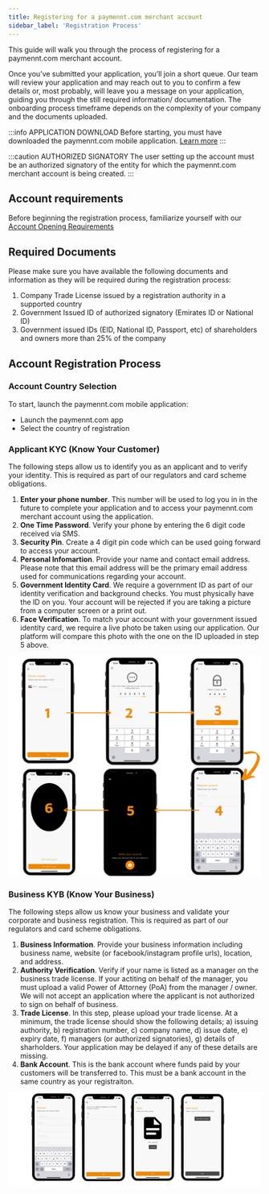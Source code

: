 ```yaml
---
title: Registering for a paymennt.com merchant account
sidebar_label: 'Registration Process'
---
```


This guide will walk you through the process of registering for a paymennt.com merchant account.

Once you’ve submitted your application, you’ll join a short queue. Our team will review your application and may reach out to you to confirm a few details or, most probably, will leave you a message on your application, guiding you through the still required information/ documentation. The onboarding process timeframe depends on the complexity of your company and the documents uploaded.

:::info APPLICATION DOWNLOAD
Before starting, you must have downloaded the paymennt.com mobile application. [Learn more](/guides/registration/install)
:::

:::caution AUTHORIZED SIGNATORY
The user setting up the account must be an authorized signatory of the entity for which the paymennt.com merchant account is being created.
:::

## Account requirements
Before beginning the registration process, familiarize yourself with our [Account Opening Requirements](/guides/registration/requirements)

## Required Documents
Please make sure you have available the following documents and information as they will be required during the registration process:

1. Company Trade License issued by a registration authority in a supported country
2. Government Issued ID of authorized signatory (Emirates ID or National ID)
3. Government issued IDs (EID, National ID, Passport, etc) of shareholders and owners more than 25% of the company

## Account Registration Process

### Account Country Selection
To start, launch the paymennt.com mobile application:
- Launch the paymennt.com app
- Select the country of registration

### Applicant KYC (Know Your Customer)
The following steps allow us to identify you as an applicant and to verify your identity. This is required as part of our regulators and card scheme obligations.
1. **Enter your phone number**. This number will be used to log you in in the future to complete your application and to access your paymennt.com merchant account using the application.
2. **One Time Password**. Verify your phone by entering the 6 digit code received via SMS.
3. **Security Pin**. Create a 4 digit pin code which can be used going forward to access your account.
4. **Personal Infomartion**. Provide your name and contact email address. Please note that this email address will be the primary email address used for communications regarding your account.
5. **Government Identity Card**. We require a government ID as part of our identity verification and background checks. You must physically have the ID on you. Your account will be rejected if you are taking a picture from a computer screen or a print out.
6. **Face Verification**. To match your account with your government issued identity card, we require a live photo be taken using our application. Our platform will compare this photo with the one on the ID uploaded in step 5 above.

![](/img/guides/registration/registration-1.png)

### Business KYB (Know Your Business)
The following steps allow us know your business and validate your corporate and business registration. This is required as part of our regulators and card scheme obligations.
1. **Business Information**. Provide your business information including business name, website (or facebook/instagram profile urls), location, and address.
2. **Authority Verification**. Verify if your name is listed as a manager on the business trade license. If your actiting on behalf of the manager, you must upload a valid Power of Attorney (PoA) from the manager / owner. We will not accept an application where the applicant is not authorized to sign on behalf of business.
3. **Trade License**. In this step, please upload your trade license. At a minimum, the trade license should show the following details; a) issuing authority, b) registration number, c) company name, d) issue date, e) expiry date, f) managers (or authorized signatories), g) details of sharholders. Your application may be delayed if any of these details are missing.
4. **Bank Account**. This is the bank account where funds paid by your customers will be transferred to. This must be a bank account in the same country as your registraiton.

![](/img/guides/registration/registration-2.png)
